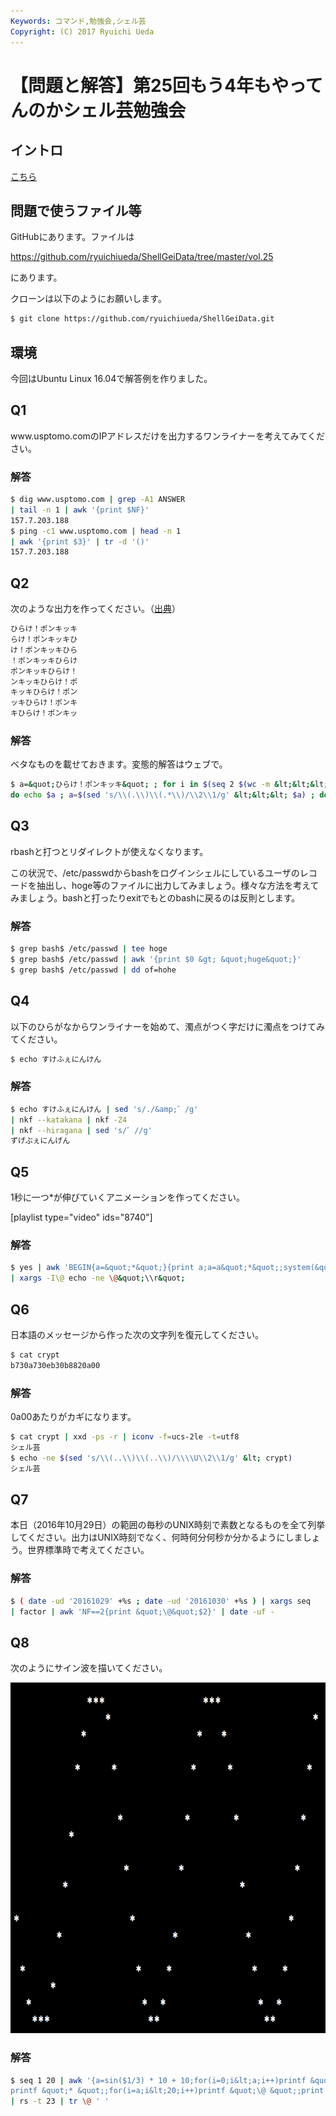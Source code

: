 ```yaml
---
Keywords: コマンド,勉強会,シェル芸
Copyright: (C) 2017 Ryuichi Ueda
---
```


# 【問題と解答】第25回もう4年もやってんのかシェル芸勉強会
<h2>イントロ</h2>

<a href="https://blog.ueda.asia/?presenpress=%e7%ac%ac25%e5%9b%9e%e3%82%82%e3%81%864%e5%b9%b4%e3%82%82%e3%82%84%e3%81%a3%e3%81%a6%e3%82%93%e3%81%ae%e3%81%8b%e3%82%b7%e3%82%a7%e3%83%ab%e8%8a%b8%e5%8b%89%e5%bc%b7%e4%bc%9a">こちら</a>
<h2>問題で使うファイル等</h2>
GitHubにあります。ファイルは

<a href="https://github.com/ryuichiueda/ShellGeiData/tree/master/vol.24" target="_blank">https://github.com/ryuichiueda/ShellGeiData/tree/master/vol.25</a>

にあります。

クローンは以下のようにお願いします。

```bash
$ git clone https://github.com/ryuichiueda/ShellGeiData.git
```

<h2>環境</h2>
今回はUbuntu Linux 16.04で解答例を作りました。
<h2>Q1</h2>
www.usptomo.comのIPアドレスだけを出力するワンライナーを考えてみてください。
<h3>解答</h3>

```bash
$ dig www.usptomo.com | grep -A1 ANSWER 
| tail -n 1 | awk '{print $NF}'
157.7.203.188
$ ping -c1 www.usptomo.com | head -n 1 
| awk '{print $3}' | tr -d '()'
157.7.203.188
```

<h2>Q2</h2>
次のような出力を作ってください。（<a href="http://togetter.com/li/1041621" target="_blank">出典</a>）

```bash
ひらけ！ポンキッキ
らけ！ポンキッキひ
け！ポンキッキひら
！ポンキッキひらけ
ポンキッキひらけ！
ンキッキひらけ！ポ
キッキひらけ！ポン
ッキひらけ！ポンキ
キひらけ！ポンキッ
```

<h3>解答</h3>
ベタなものを載せておきます。変態的解答はウェブで。

```bash
$ a=&quot;ひらけ！ポンキッキ&quot; ; for i in $(seq 2 $(wc -m &lt;&lt;&lt; $a)) ; 
do echo $a ; a=$(sed 's/\\(.\\)\\(.*\\)/\\2\\1/g' &lt;&lt;&lt; $a) ; done
```

<h2>Q3</h2>
rbashと打つとリダイレクトが使えなくなります。

この状況で、/etc/passwdからbashをログインシェルにしているユーザのレコードを抽出し、hoge等のファイルに出力してみましょう。様々な方法を考えてみましょう。bashと打ったりexitでもとのbashに戻るのは反則とします。
<h3>解答</h3>

```bash
$ grep bash$ /etc/passwd | tee hoge
$ grep bash$ /etc/passwd | awk '{print $0 &gt; &quot;huge&quot;}'
$ grep bash$ /etc/passwd | dd of=hohe
```

<h2>Q4</h2>
以下のひらがなからワンライナーを始めて、濁点がつく字だけに濁点をつけてみてください。

```bash
$ echo すけふぇにんけん
```

<h3>解答</h3>

```bash
$ echo すけふぇにんけん | sed 's/./&amp;゛/g' 
| nkf --katakana | nkf -Z4 
| nkf --hiragana | sed 's/゛//g'
ずげぶぇにんげん
```

<h2>Q5</h2>
1秒に一つ*が伸びていくアニメーションを作ってください。

[playlist type="video" ids="8740"]
<h3>解答</h3>

```bash
$ yes | awk 'BEGIN{a=&quot;*&quot;}{print a;a=a&quot;*&quot;;system(&quot;sleep 1&quot;)}' 
| xargs -I\@ echo -ne \@&quot;\\r&quot; 
```

<h2>Q6</h2>
日本語のメッセージから作った次の文字列を復元してください。

```bash
$ cat crypt 
b730a730eb30b8820a00
```

<h3>解答</h3>
0a00あたりがカギになります。

```bash
$ cat crypt | xxd -ps -r | iconv -f=ucs-2le -t=utf8
シェル芸
$ echo -ne $(sed 's/\\(..\\)\\(..\\)/\\\\U\\2\\1/g' &lt; crypt)
シェル芸
```

<h2>Q7</h2>
本日（2016年10月29日）の範囲の毎秒のUNIX時刻で素数となるものを全て列挙してください。出力はUNIX時刻でなく、何時何分何秒か分かるようにしましょう。世界標準時で考えてください。
<h3>解答</h3>

```bash
$ ( date -ud '20161029' +%s ; date -ud '20161030' +%s ) | xargs seq 
| factor | awk 'NF==2{print &quot;\@&quot;$2}' | date -uf - 
```

<h2>Q8</h2>
次のようにサイン波を描いてください。

<a href="b466fc6a3025fb4e2d7d3b98eea47814.png"><img class="aligncenter size-large wp-image-8754" src="b466fc6a3025fb4e2d7d3b98eea47814-1024x871.png" alt="%e3%82%b9%e3%82%af%e3%83%aa%e3%83%bc%e3%83%b3%e3%82%b7%e3%83%a7%e3%83%83%e3%83%88-2016-10-27-21-04-17" width="660" height="561" /></a>
<h3>解答</h3>

```bash
$ seq 1 20 | awk '{a=sin($1/3) * 10 + 10;for(i=0;i&lt;a;i++)printf &quot;\@ &quot;;
printf &quot;* &quot;;for(i=a;i&lt;20;i++)printf &quot;\@ &quot;;print &quot;&quot;}' 
| rs -t 23 | tr \@ ' ' 
```

